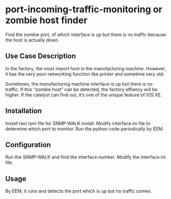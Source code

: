 # port-incoming-traffic-monitoring or zombie host finder

Find the zombie port, of which interface is up but there is no traffic because the host is actually down.



## Use Case Description

In the factory, the most import host is the manufacturing machine.
However, it has the very poor networking function like printer and sometime very old.

Sometimes, the manufacturing machine interface is up but there is no traffic.
If this “zombie host” can be detected, the factory effiency will be higher.
If the catalyst can find out, it’s one of the unique feature of IOS XE.



## Installation

Install two rpm file for SNMP-WALK install.
Modify interface.ini file to determine which port to monitor.
Run the python code periodically by EEM.


## Configuration

Run the SNMP-WALK and find the interface number.
Modify the interface.ini file.



## Usage

By EEM, it runs and detects the port which is up but no traffic comes.


